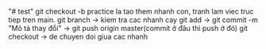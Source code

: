 "# test" 
git checkout -b practice la tao them nhanh con, tranh lam viec truc tiep tren main.
git branch -> kiem tra cac nhanh cay
git add -> git commit -m "Mô tả thay đổi" -> git push origin master(commit ở đâu thì push ở đó)
git checkout -> de chuyen doi giua cac nhanh
